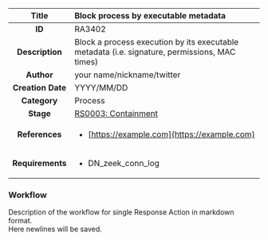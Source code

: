 | Title                       | Block process by executable metadata         |
|:---------------------------:|:--------------------|
| **ID**                      | RA3402            |
| **Description**             | Block a process execution by its executable metadata (i.e. signature, permissions, MAC times)   |
| **Author**                  | your name/nickname/twitter        |
| **Creation Date**           | YYYY/MM/DD |
| **Category**                | Process      |
| **Stage**                   |[RS0003: Containment](../Response_Stages/RS0003.md)| 
| **References** |<ul><li>[https://example.com](https://example.com)</li></ul>|
| **Requirements** |<ul><li>DN_zeek_conn_log</li></ul>|

### Workflow

Description of the workflow for single Response Action in markdown format.  
Here newlines will be saved.
